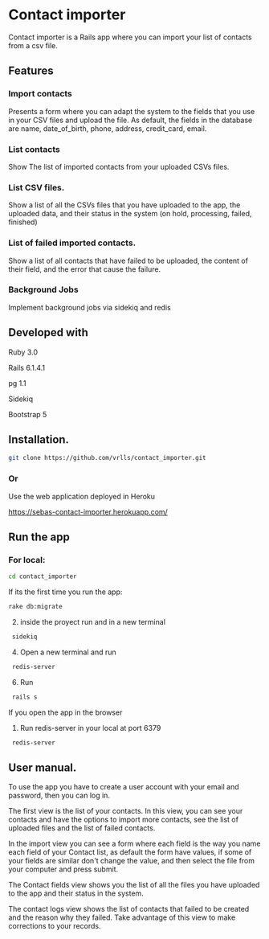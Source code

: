 # Contact importer 

Contact importer is a Rails app where you can import your list of contacts from a csv file.

## Features

### Import contacts

Presents a form where you can adapt the system to the fields that you use in your CSV files and upload the file. As default, the fields in the database are name, date_of_birth, phone, address, credit_card, email.

### List contacts

Show The list of imported contacts from your uploaded CSVs files.

### List CSV files.

Show a list of all the CSVs files that you have uploaded to the app, the uploaded data, and their status in the system (on hold, processing, failed, finished)

### List of failed imported contacts.

Show a list of all contacts that have failed to be uploaded, the content of their field, and the error that cause the failure.

### Background Jobs

Implement background jobs via sidekiq and redis

## Developed with

Ruby 3.0

Rails 6.1.4.1

pg 1.1

Sidekiq

Bootstrap 5

## Installation.

```sh
git clone https://github.com/vrlls/contact_importer.git
```

### Or

Use the web application deployed in Heroku

https://sebas-contact-importer.herokuapp.com/

## Run the app

### For local:

```sh
cd contact_importer
```

If its the first time you run the app:

```sh
rake db:migrate
```

2. inside the proyect run and in a new terminal
```sh
 sidekiq
```

4. Open a new terminal and run
```sh
 redis-server
```
6. Run
```sh
 rails s
```

If you open the app in the browser

1. Run redis-server in your local at port 6379

```sh
 redis-server
```

## User manual.

To use the app you have to create a user account with your email and password, then you can log in.

The first view is the list of your contacts. In this view, you can see your contacts and have the options to import more contacts, see the list of uploaded files and the list of failed contacts.

In the import view you can see a form where each field is the way you name each field of your Contact list, as default the form have values, if some of your fields are similar don't change the value, and then select the file from your computer and press submit.

The Contact fields view shows you the list of all the files you have uploaded to the app and their status in the system.

The contact logs view shows the list of contacts that failed to be created and the reason why they failed. Take advantage of this view to make corrections to your records.

